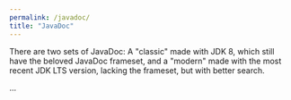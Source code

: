 ```yaml
---
permalink: /javadoc/
title: "JavaDoc"
---
```


There are two sets of JavaDoc: A "classic" made with JDK 8, which still have the beloved JavaDoc frameset, and a
"modern" made with the most recent JDK LTS version, lacking the frameset, but with better search.

...